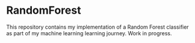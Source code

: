 # RandomForest
This repository contains my implementation of a Random Forest classifier as part of my machine learning learning journey. Work in progress.
